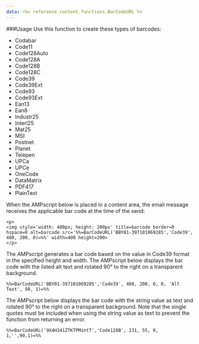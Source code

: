 ```yaml
---
data: <%= reference.content.functions.BarCodeURL %>
---
```

###Usage
Use this function to create these types of barcodes:

* Codabar
* Code11
* Code128Auto
* Code128A
* Code128B
* Code128C
* Code39
* Code39Ext
* Code93
* Code93Ext
* Ean13
* Ean8
* Industr25
* Interl25
* Mat25
* MSI
* Postnet
* Planet
* Telepen
* UPCa
* UPCe
* OneCode
* DataMatrix
* PDF417
* PlainText

When the AMPscript below is placed in a content area, the email message receives the applicable bar code at the time of the send:

```
<p>
<img style='width: 400px; height: 200px' title=barcode border=0 hspace=0 alt=barcode src='%%=BarCodeURL('BBY01-397101069285','Code39', 400, 200, 0)=%%' width=400 height=200>
</p>
```

The AMPscript generates a bar code based on the value in Code39 format in the specified height and width.
The AMPscript below displays the bar code with the listed alt text and rotated 90&deg; to the right on a transparent background.

```
%%=BarCodeURL('BBY01-397101069285','Code39', 400, 200, 0, 0, 'Alt Text', 90, 1)=%%
```

The AMPscript below displays the bar code with the string value as text and rotated 90&deg; to the right on a transparent background. Note that the single quotes must be included when using the string value as text to prevent the function from returning an error.

```
%%=BarCodeURL('9X4H341ZTKTPMintT','Code128B', 231, 55, 0, 1,'',90,1)=%%
```